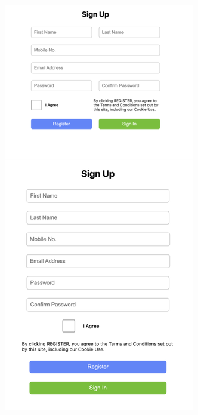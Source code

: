 <img src="./html_sign_up_page_width_over_800.png">
<img src="./html_sign_up_page_width_under_800.png">
